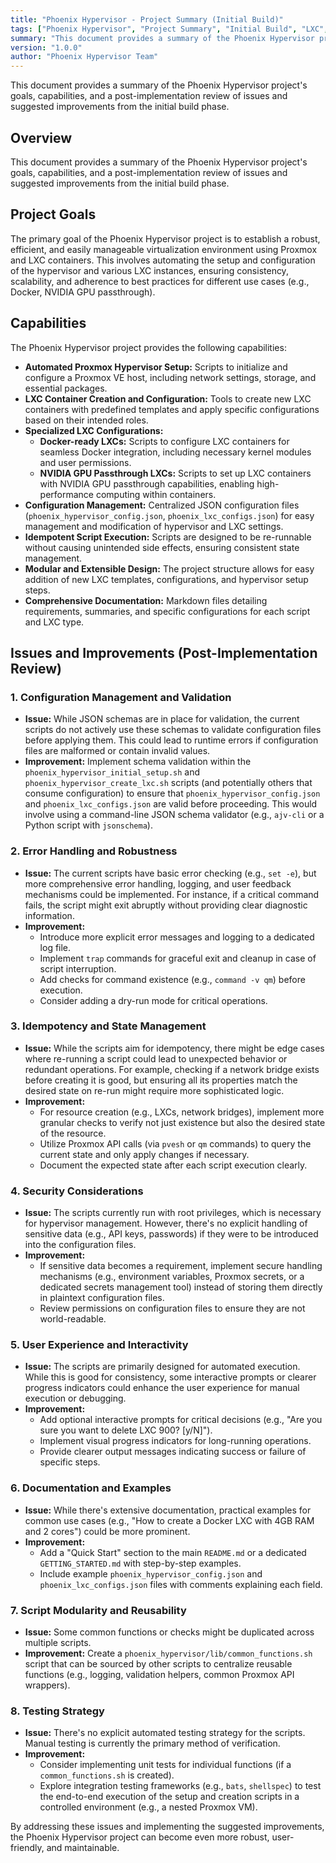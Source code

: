 ```yaml
---
title: "Phoenix Hypervisor - Project Summary (Initial Build)"
tags: ["Phoenix Hypervisor", "Project Summary", "Initial Build", "LXC", "Proxmox", "Automation", "Configuration Management", "NVIDIA GPU Passthrough", "Docker Integration", "Idempotency"]
summary: "This document provides a summary of the Phoenix Hypervisor project's goals, capabilities, and a post-implementation review of issues and suggested improvements from the initial build phase."
version: "1.0.0"
author: "Phoenix Hypervisor Team"
---
```


This document provides a summary of the Phoenix Hypervisor project's goals, capabilities, and a post-implementation review of issues and suggested improvements from the initial build phase.

## Overview

This document provides a summary of the Phoenix Hypervisor project's goals, capabilities, and a post-implementation review of issues and suggested improvements from the initial build phase.

## Project Goals

The primary goal of the Phoenix Hypervisor project is to establish a robust, efficient, and easily manageable virtualization environment using Proxmox and LXC containers. This involves automating the setup and configuration of the hypervisor and various LXC instances, ensuring consistency, scalability, and adherence to best practices for different use cases (e.g., Docker, NVIDIA GPU passthrough).

## Capabilities

The Phoenix Hypervisor project provides the following capabilities:

*   **Automated Proxmox Hypervisor Setup:** Scripts to initialize and configure a Proxmox VE host, including network settings, storage, and essential packages.
*   **LXC Container Creation and Configuration:** Tools to create new LXC containers with predefined templates and apply specific configurations based on their intended roles.
*   **Specialized LXC Configurations:**
    *   **Docker-ready LXCs:** Scripts to configure LXC containers for seamless Docker integration, including necessary kernel modules and user permissions.
    *   **NVIDIA GPU Passthrough LXCs:** Scripts to set up LXC containers with NVIDIA GPU passthrough capabilities, enabling high-performance computing within containers.
*   **Configuration Management:** Centralized JSON configuration files (`phoenix_hypervisor_config.json`, `phoenix_lxc_configs.json`) for easy management and modification of hypervisor and LXC settings.
*   **Idempotent Script Execution:** Scripts are designed to be re-runnable without causing unintended side effects, ensuring consistent state management.
*   **Modular and Extensible Design:** The project structure allows for easy addition of new LXC templates, configurations, and hypervisor setup steps.
*   **Comprehensive Documentation:** Markdown files detailing requirements, summaries, and specific configurations for each script and LXC type.

## Issues and Improvements (Post-Implementation Review)

### 1. Configuration Management and Validation

*   **Issue:** While JSON schemas are in place for validation, the current scripts do not actively use these schemas to validate configuration files before applying them. This could lead to runtime errors if configuration files are malformed or contain invalid values.
*   **Improvement:** Implement schema validation within the `phoenix_hypervisor_initial_setup.sh` and `phoenix_hypervisor_create_lxc.sh` scripts (and potentially others that consume configuration) to ensure that `phoenix_hypervisor_config.json` and `phoenix_lxc_configs.json` are valid before proceeding. This would involve using a command-line JSON schema validator (e.g., `ajv-cli` or a Python script with `jsonschema`).

### 2. Error Handling and Robustness

*   **Issue:** The current scripts have basic error checking (e.g., `set -e`), but more comprehensive error handling, logging, and user feedback mechanisms could be implemented. For instance, if a critical command fails, the script might exit abruptly without providing clear diagnostic information.
*   **Improvement:**
    *   Introduce more explicit error messages and logging to a dedicated log file.
    *   Implement `trap` commands for graceful exit and cleanup in case of script interruption.
    *   Add checks for command existence (e.g., `command -v qm`) before execution.
    *   Consider adding a dry-run mode for critical operations.

### 3. Idempotency and State Management

*   **Issue:** While the scripts aim for idempotency, there might be edge cases where re-running a script could lead to unexpected behavior or redundant operations. For example, checking if a network bridge exists before creating it is good, but ensuring all its properties match the desired state on re-run might require more sophisticated logic.
*   **Improvement:**
    *   For resource creation (e.g., LXCs, network bridges), implement more granular checks to verify not just existence but also the desired state of the resource.
    *   Utilize Proxmox API calls (via `pvesh` or `qm` commands) to query the current state and only apply changes if necessary.
    *   Document the expected state after each script execution clearly.

### 4. Security Considerations

*   **Issue:** The scripts currently run with root privileges, which is necessary for hypervisor management. However, there's no explicit handling of sensitive data (e.g., API keys, passwords) if they were to be introduced into the configuration files.
*   **Improvement:**
    *   If sensitive data becomes a requirement, implement secure handling mechanisms (e.g., environment variables, Proxmox secrets, or a dedicated secrets management tool) instead of storing them directly in plaintext configuration files.
    *   Review permissions on configuration files to ensure they are not world-readable.

### 5. User Experience and Interactivity

*   **Issue:** The scripts are primarily designed for automated execution. While this is good for consistency, some interactive prompts or clearer progress indicators could enhance the user experience for manual execution or debugging.
*   **Improvement:**
    *   Add optional interactive prompts for critical decisions (e.g., "Are you sure you want to delete LXC 900? [y/N]").
    *   Implement visual progress indicators for long-running operations.
    *   Provide clearer output messages indicating success or failure of specific steps.

### 6. Documentation and Examples

*   **Issue:** While there's extensive documentation, practical examples for common use cases (e.g., "How to create a Docker LXC with 4GB RAM and 2 cores") could be more prominent.
*   **Improvement:**
    *   Add a "Quick Start" section to the main `README.md` or a dedicated `GETTING_STARTED.md` with step-by-step examples.
    *   Include example `phoenix_hypervisor_config.json` and `phoenix_lxc_configs.json` files with comments explaining each field.

### 7. Script Modularity and Reusability

*   **Issue:** Some common functions or checks might be duplicated across multiple scripts.
*   **Improvement:** Create a `phoenix_hypervisor/lib/common_functions.sh` script that can be sourced by other scripts to centralize reusable functions (e.g., logging, validation helpers, common Proxmox API wrappers).

### 8. Testing Strategy

*   **Issue:** There's no explicit automated testing strategy for the scripts. Manual testing is currently the primary method of verification.
*   **Improvement:**
    *   Consider implementing unit tests for individual functions (if a `common_functions.sh` is created).
    *   Explore integration testing frameworks (e.g., `bats`, `shellspec`) to test the end-to-end execution of the setup and creation scripts in a controlled environment (e.g., a nested Proxmox VM).

By addressing these issues and implementing the suggested improvements, the Phoenix Hypervisor project can become even more robust, user-friendly, and maintainable.